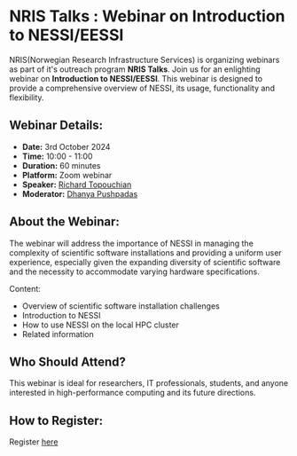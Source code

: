 # NRIS Talks : Webinar on Introduction to NESSI/EESSI

NRIS(Norwegian Research Infrastructure Services) is organizing  webinars as part of it's outreach program **NRIS Talks**. Join us for an enlighting webinar on **Introduction to NESSI/EESSI**. This webinar is designed to provide a comprehensive overview of NESSI, its usage, functionality and flexibility.

## Webinar Details:

- **Date:** 3rd October 2024
- **Time:** 10:00 - 11:00
- **Duration:** 60 minutes
- **Platform:** Zoom webinar
- **Speaker:** [Richard Topouchian](https://www.uib.no/en/persons/Richard.Topouchian)
- **Moderator:** [Dhanya Pushpadas](https://www.uib.no/en/persons/Dhanya.Pushpadas)

## About the Webinar:

The webinar will address the importance of NESSI in managing the complexity of scientific software installations and providing a uniform user experience, especially given the expanding diversity of scientific software and the necessity to accommodate varying hardware specifications. 

Content:
- Overview of scientific software installation challenges
- Introduction to NESSI 
- How to use NESSI on the local HPC cluster 
- Related information 

## Who Should Attend?

This webinar is ideal for researchers, IT professionals, students, and anyone interested in high-performance computing and its future directions.

## How to Register:

Register [here](https://uib.zoom.us/webinar/register/WN_vE_Q1U91Q0OKyCtv_15mcw#/registration)






 

